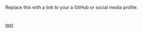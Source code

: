 Replace this with a link to your a GitHub or social media profile.
#
[text](https://github.com/Hasannccelik)
#
